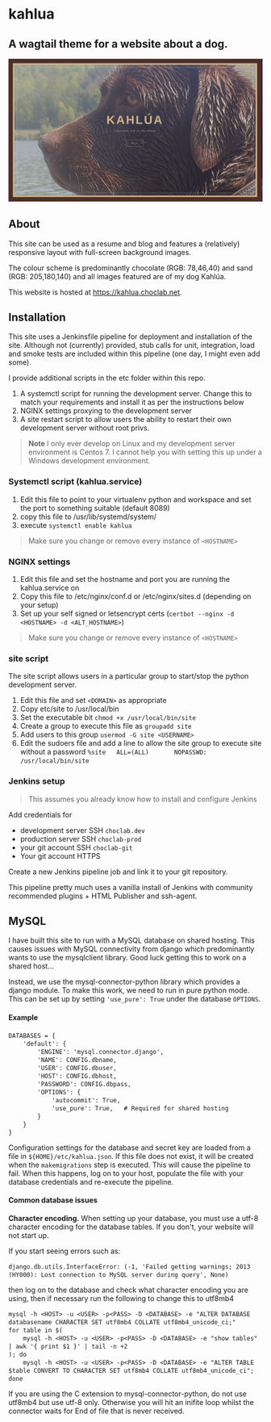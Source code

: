 # kahlua
## A wagtail theme for a website about a dog.
![Kahlua homepage](/screenshots/homepage.png)

## About
This site can be used as a resume and blog and features a (relatively) responsive layout with full-screen background
images.

The colour scheme is predominantly chocolate (RGB: 78,46,40) and sand (RGB: 205,180,140) and all images featured are of
my dog Kahlúa.

This website is hosted at https://kahlua.choclab.net.

## Installation

This site uses a Jenkinsfile pipeline for deployment and installation of the site. Although not (currently) provided,
stub calls for unit, integration, load and smoke tests are included within this pipeline (one day, I might even add some).

I provide additional scripts in the etc folder within this repo.

1. A systemctl script for running the development server. Change this to match your requirements and install it as  per
   the instructions below
2. NGINX settings proxying to the development server
3. A site restart script to allow users the ability to restart their own development server without root privs.

> **Note**
> I only ever develop on Linux and my development server environment is Centos 7.
> I cannot help you with setting this up under a Windows development environment.

### Systemctl script (kahlua.service)
1. Edit this file to point to your virtualenv python and workspace and set the port to something suitable (default 8089)
2. copy this file to /usr/lib/systemd/system/
3. execute `systemctl enable kahlua`

> Make sure you change or remove every instance of `<HOSTNAME>`

### NGINX settings
1. Edit this file and set the hostname and port you are running the kahlua.service on
2. Copy this file to /etc/nginx/conf.d or /etc/nginx/sites.d (depending on your setup)
3. Set up your self signed or letsencrypt certs (`certbot --nginx -d <HOSTNAME> -d <ALT_HOSTNAME>`)

> Make sure you change or remove every instance of `<HOSTNAME>`

### site script
The site script allows users in a particular group to start/stop the python development server.

1. Edit this file and set `<DOMAIN>` as appropriate
2. Copy etc/site to /usr/local/bin
3. Set the executable bit `chmod +x /usr/local/bin/site`
4. Create a group to execute this file as `groupadd site`
5. Add users to this group `usermod -G site <USERNAME>`
6. Edit the sudoers file and add a line to allow the site group to execute site without a password
   `%site   ALL=(ALL)       NOPASSWD: /usr/local/bin/site`

### Jenkins setup
> This assumes you already know how to install and configure Jenkins

Add credentials for

* development server SSH `choclab.dev`
* production server SSH `choclab-prod`
* your git account SSH `choclab-git`
* Your git account HTTPS

Create a new Jenkins pipeline job and link it to your git repository.

This pipeline pretty much uses a vanilla install of Jenkins with community recommended plugins + HTML Publisher and ssh-agent.

## MySQL
I have built this site to run with a MySQL database on shared hosting. This causes issues with MySQL connectivity from
django which predominantly wants to use the mysqlclient library. Good luck getting this to work on a shared host...

Instead, we use the mysql-connector-python library which provides a django module. To make this work, we need to run in
pure python mode. This can be set up by setting `'use_pure': True` under the database `OPTIONS`.

#### Example
    DATABASES = {
        'default': {
            'ENGINE': 'mysql.connector.django',
            'NAME': CONFIG.dbname,
            'USER': CONFIG.dbuser,
            'HOST': CONFIG.dbhost,
            'PASSWORD': CONFIG.dbpass,
            'OPTIONS': {
                'autocommit': True,
                'use_pure': True,   # Required for shared hosting
            }
        }
    }

Configuration settings for the database and secret key are loaded from a file in `${HOME}/etc/kahlua.json`. If this file
does not exist, it will be created when the `makemigrations` step is executed. This will cause the pipeline to fail.
When this happens, log on to your host, populate the file with your database credentials and re-execute the pipeline.

#### Common database issues
**Character encoding.**
When setting up your database, you must use a utf-8 character encoding for the database tables. If you don't, your website
will not start up.

If you start seeing errors such as:

    django.db.utils.InterfaceError: (-1, 'Failed getting warnings; 2013 (HY000): Lost connection to MySQL server during query', None)

then log on to the database and check what character encoding you are using, then if necessary run the following to change
this to utf8mb4

    mysql -h <HOST> -u <USER> -p<PASS> -D <DATABASE> -e "ALTER DATABASE databasename CHARACTER SET utf8mb4 COLLATE utf8mb4_unicode_ci;"
    for table in $(
        mysql -h <HOST> -u <USER> -p<PASS> -D <DATABASE> -e "show tables" | awk '{ print $1 }' | tail -n +2
    ); do
        mysql -h <HOST> -u <USER> -p<PASS> -D <DATABASE> -e "ALTER TABLE $table CONVERT TO CHARACTER SET utf8mb4 COLLATE utf8mb4_unicode_ci";
    done

If you are using the C extension to mysql-connector-python, do not use utf8mb4 but use utf-8 only. Otherwise you will
hit an inifite loop whilst the connector waits for End of file that is never received.
